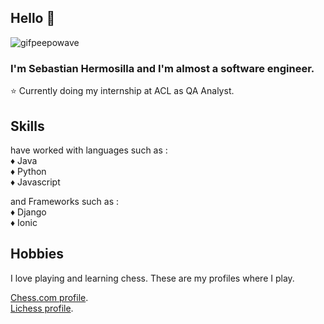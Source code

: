 ## Hello 👋
 ![gifpeepowave](https://user-images.githubusercontent.com/87145545/179099474-0bfd1f64-0bab-4fb4-a16a-deb42e548146.gif)

 
 
 ### I'm Sebastian Hermosilla and I'm almost a software engineer.

 ⭐ Currently doing my internship at ACL as QA Analyst.

## Skills

 have worked with languages such as : <br>
 ♦️ Java <br>
 ♦️ Python <br>
 ♦️ Javascript <br>

 and Frameworks such as : <br>
 ♦️ Django <br>
 ♦️ Ionic <br>

## Hobbies

 I love playing and learning chess. These are my profiles where I play.

 [Chess.com profile](https://www.chess.com/member/indiapaleale1/). <br>
 [Lichess profile](https://lichess.org/@/shopelier1/).

